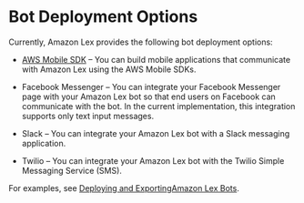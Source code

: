 # Bot Deployment Options<a name="chatbot-service"></a>

Currently, Amazon Lex provides the following bot deployment options:

+ [AWS Mobile SDK](https://aws.amazon.com/mobile/sdk/) – You can build mobile applications that communicate with Amazon Lex using the AWS Mobile SDKs\.

+ Facebook Messenger – You can integrate your Facebook Messenger page with your Amazon Lex bot so that end users on Facebook can communicate with the bot\. In the current implementation, this integration supports only text input messages\. 

+ Slack – You can integrate your Amazon Lex bot with a Slack messaging application\.

+ Twilio – You can integrate your Amazon Lex bot with the Twilio Simple Messaging Service \(SMS\)\.

For examples, see [Deploying and ExportingAmazon Lex Bots](examples.md)\.